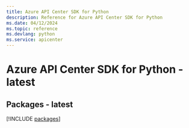 ```yaml
---
title: Azure API Center SDK for Python
description: Reference for Azure API Center SDK for Python
ms.date: 04/12/2024
ms.topic: reference
ms.devlang: python
ms.service: apicenter
---
```

# Azure API Center SDK for Python - latest
## Packages - latest
[!INCLUDE [packages](api-center-index.md)]